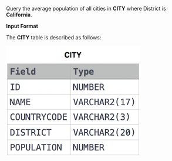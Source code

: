 Query the average population of all cities in **CITY** where District is **California**.

**Input Format**

The **CITY** table is described as follows: 

<img src="res/CITY.jpg">
